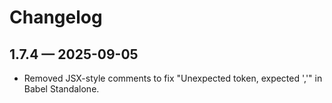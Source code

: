 # Changelog

## 1.7.4 — 2025-09-05
- Removed JSX-style comments to fix "Unexpected token, expected ','" in Babel Standalone.
